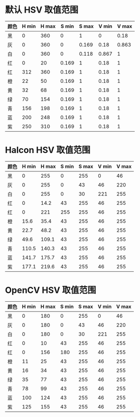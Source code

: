 # 默认 HSV 取值范围

| 颜色 | H min | H max | S min | S max | V min | V max |
|-------|-------|-------|-------|-------|-------|-------|
| 黑   | 0     | 360   | 0     | 1     | 0     | 0.18  |
| 灰   | 0     | 360   | 0     | 0.169 | 0.18  | 0.863 |
| 白   | 0     | 360   | 0     | 0.118 | 0.867 | 1     |
| 红   | 0     | 20    | 0.169 | 1     | 0.18  | 1     |
| 红   | 312   | 360   | 0.169 | 1     | 0.18  | 1     |
| 橙   | 22    | 50    | 0.169 | 1     | 0.18  | 1     |
| 黄   | 32    | 68    | 0.169 | 1     | 0.18  | 1     |
| 绿   | 70    | 154   | 0.169 | 1     | 0.18  | 1     |
| 青   | 156   | 198   | 0.169 | 1     | 0.18  | 1     |
| 蓝   | 200   | 248   | 0.169 | 1     | 0.18  | 1     |
| 紫   | 250   | 310   | 0.169 | 1     | 0.18  | 1     |

# Halcon HSV 取值范围

| 颜色 | H min | H max | S min | S max | V min | V max |
|-------|-------|-------|-------|-------|-------|-------|
| 黑   | 0     | 255   | 0     | 255   | 0     | 46    |
| 灰   | 0     | 255   | 0     | 43    | 46    | 220   |
| 白   | 0     | 255   | 0     | 30    | 221   | 255   |
| 红   | 0     | 14.2  | 43    | 255   | 46    | 255   |
| 红   | 0     | 221   | 255   | 255   | 46    | 255   |
| 橙   | 15.6  | 35.4  | 43    | 255   | 46    | 255   |
| 黄   | 22.7  | 48.2  | 43    | 255   | 46    | 255   |
| 绿   | 49.6  | 109.1 | 43    | 255   | 46    | 255   |
| 青   | 110.5 | 140.3 | 43    | 255   | 46    | 255   |
| 蓝   | 141.7 | 175.7 | 43    | 255   | 46    | 255   |
| 紫   | 177.1 | 219.6 | 43    | 255   | 46    | 255   |

# OpenCV HSV 取值范围

| 颜色 | H min | H max | S min | S max | V min | V max |
|-------|-------|-------|-------|-------|-------|-------|
| 黑   | 0     | 180   | 0     | 255   | 0     | 46    |
| 灰   | 0     | 180   | 0     | 43    | 46    | 220   |
| 白   | 0     | 180   | 0     | 30    | 221   | 255   |
| 红   | 0     | 10    | 43    | 255   | 46    | 255   |
| 红   | 0     | 156   | 180   | 255   | 46    | 255   |
| 橙   | 11    | 25    | 43    | 255   | 46    | 255   |
| 黄   | 16    | 34    | 43    | 255   | 46    | 255   |
| 绿   | 35    | 77    | 43    | 255   | 46    | 255   |
| 青   | 78    | 99    | 43    | 255   | 46    | 255   |
| 蓝   | 100   | 124   | 43    | 255   | 46    | 255   |
| 紫   | 125   | 155   | 43    | 255   | 46    | 255   |